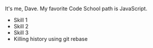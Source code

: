 It's me, Dave. My favorite Code School path is JavaScript.
* Skill 1
* Skill 2
* Skill 3
* Killing history using git rebase
